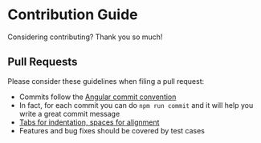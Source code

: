 # Contribution Guide

Considering contributing? Thank you so much!

## Pull Requests

Please consider these guidelines when filing a pull request:

* Commits follow the [Angular commit convention](https://github.com/angular/angular.js/blob/master/CONTRIBUTING.md#-git-commit-guidelines)
* In fact, for each commit you can do `npm run commit` and it will help you write a great commit message
* [Tabs for indentation, spaces for alignment](https://gist.github.com/saibotsivad/06021a81865226cfc140)
* Features and bug fixes should be covered by test cases
